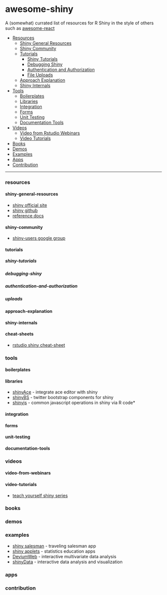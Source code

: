 # awesome-shiny

A (somewhat) currated list of resources for R Shiny in the style of others such as [awesome-react](https://github.com/enaqx/awesome-react)

- [Resources](#resources)
  - [Shiny General Resources](#shiny-general-resources)
  - [Shiny Community](#shiny-community)
  - [Tutorials](#tutorials)
    - [Shiny Tutorials](#shiny-tutorials)
    - [Debugging Shiny](#debugging-shiny)
    - [Authentication and Authorization](#authentication-and-authorization)
    - [File Uploads](#uploads)
  - [Approach Explanation](#approach-explanation)
  - [Shiny Internals](#shiny-internals)
- [Tools](#tools)
  - [Boilerplates](#boilerplates)
  - [Libraries](#libraries)
  - [Integration](#integration)
  - [Forms](#forms)
  - [Unit Testing](#unit-testing)
  - [Documentation Tools](#documentation-tools)
- [Videos](#videos)
  - [Video from Rstudio Webinars](#video-from-webinars)
  - [Video Tutorials](#video-tutorials)
- [Books](#books)
- [Demos](#demos)
- [Examples](#examples)
- [Apps](#apps)
- [Contribution](#contribution)

---
### resources

#### shiny-general-resources

* [shiny official site](http://shiny.rstudio.com/)
* [shiny github](https://github.com/rstudio/shiny)
* [reference docs](http://shiny.rstudio.com/reference/shiny/latest/)

#### shiny-community
* [shiny-users google group](https://groups.google.com/forum/#!forum/shiny-discuss)

#### tutorials

##### shiny-tutorials

##### debugging-shiny

##### authentication-and-authorization

##### uploads

#### approach-explanation

#### shiny-internals

#### cheat-sheets

* [rstudio shiny cheat-sheet](https://www.rstudio.com/resources/cheatsheets/)

### tools

#### boilerplates

#### libraries

* [shinyAce](https://github.com/trestletech/shinyAce) - integrate ace editor with shiny
* [shinyBS](https://github.com/ebailey78/shinyBS) - twitter bootstrap components for shiny
* [shinyjs](https://github.com/daattali/shinyjs) - common javascript operations in shiny via R code* 

#### integration

#### forms

#### unit-testing

#### documentation-tools

### videos

#### video-from-webinars

#### video-tutorials

* [teach yourself shiny series](http://shiny.rstudio.com/tutorial/)

### books

### demos

### examples

* [shiny salesman](https://github.com/toddwschneider/shiny-salesman) - traveling salesman app 
* [shiny applets](https://github.com/ShinyEd/ShinyEd) - statistics education apps
* [DeviumWeb](https://github.com/dgrapov/DeviumWeb) - interactive multivariate data analysis
* [shinyData](https://github.com/yindeng/shinyData) - interactive data analysis and visualization

### apps

### contribution
